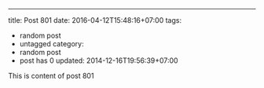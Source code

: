 ---
title: Post 801
date: 2016-04-12T15:48:16+07:00
tags:
  - random post
  - untagged
category:
  - random post
  - post has 0
updated: 2014-12-16T19:56:39+07:00

This is content of post 801